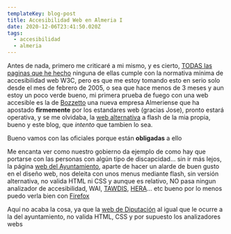 ```yaml
---
templateKey: blog-post
title: Accesibilidad Web en Almeria I
date: 2020-12-06T23:41:50.020Z
tags:
  - accesibilidad
  - almeria
---
```

Antes de nada, primero me criticaré a mi mismo, y es cierto, [TODAS las paginas que he hecho](http://www.javiermaties.com/html/trabajos.php) ninguna de ellas cumple con la normativa mí­nima de accesibilidad web W3C, pero es que me estoy tomando esto en serio solo desde el mes de febrero de 2005, o sea que hace menos de 3 meses y aun estoy un poco verde bueno, mi primera prueba de fuego con una web accesible es la de [Bozzetto](http://www.javiermaties.com/bozzetto) una nueva empresa Almeriense que ha apostado **firmemente** por los estandares web (gracias Jose), pronto estará operativa, y se me olvidaba, la [web alternativa](http://www.javiermaties.com/html) a flash de la mia propia, bueno y este blog, que *intento* que tambien lo sea.

Bueno vamos con las oficiales porque están **obligadas** a ello

Me encanta ver como nuestro gobierno da ejemplo de como hay que portarse con las personas con alg­ún tipo de discapcidad… sin ir más lejos, la página [web del Ayuntamiento](http://www.aytoalmeria.es/), aparte de hacer un alarde de buen gusto en el diseño web, nos deleita con unos menus mediante flash, sin versi­ón alternativa, no valida HTML ni CSS y aunque es relativo, NO pasa ningun analizador de accesibilidad, WAI, [TAWDIS](http://www.tawdis.net/), [HERA](http://www.sidar.org/)… etc bueno por lo menos puedo verla bien con [Firefox](http://www.mozilla.org/products/firefox/) 

Aquí­ no acaba la cosa, ya que la [web de Diputaci­ón](http://www.dipalme.org/) al igual que le ocurre a la del ayuntamiento, no valida HTML, CSS y por supuesto los analizadores webs